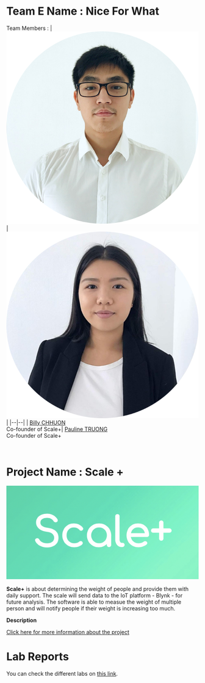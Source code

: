 # Team E Name : Nice For What




Team Members : 
|![member1](billyphoto.png) |![member2](paulinephoto.png)  |
|--|--|
|  [Billy CHHUON](https://github.com/BillyChhuon) <br> Co-founder of Scale+| [Pauline TRUONG ](https://github.com/paulinetruong) <br> Co-founder of Scale+

<br> 

# Project Name : Scale +

![](scale+.png)

**Scale+** is about determining the weight of people and provide them with daily support. The scale will send data to the IoT platform - Blynk - for future analysis. The software is able to measue the weight of multiple person and will notify people if their weight is increasing too much. 


 **Description** 
 
[Click here for more information about the project](project) 



# Lab Reports

You can check the different labs on [this link](lab).


